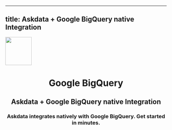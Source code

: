 
  ---
  title: Askdata + Google BigQuery native Integration
  ---

<img class="dataset_icon" class="mx-auto d-block mb-4" width="82" height="88" src="https://chart.askdata.com/datasets/icons/google-big-query.png" alt="">
<h1 class="dataset_title" style="text-align: center;">Google BigQuery</h1>
<h2 class="dataset_subtitle" style="text-align: center;">Askdata + Google BigQuery native Integration</h2> 
<h3 class="dataset_description" style="text-align: center;">Askdata integrates natively with  Google BigQuery. Get started in minutes.</h3> 

  